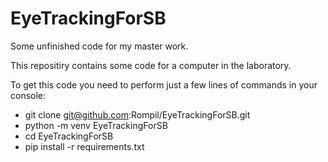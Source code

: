 # EyeTrackingForSB
Some unfinished code for my master work.

This repositiry contains some code for a computer in the laboratory.

To get this code you need to perform just a few lines of commands in your console:
 * git clone git@github.com:Rompil/EyeTrackingForSB.git
 * python -m venv EyeTrackingForSB
 * cd  EyeTrackingForSB
 * pip install -r requirements.txt

